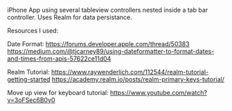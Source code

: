 iPhone App using several tableview controllers nested inside a tab bar controller. Uses Realm for data persistance.

Resources I used:

Date Format:
https://forums.developer.apple.com/thread/50383
https://medium.com/@tjcarney89/using-dateformatter-to-format-dates-and-times-from-apis-57622ce11d04

Realm Tutorial:
https://www.raywenderlich.com/112544/realm-tutorial-getting-started
https://academy.realm.io/posts/realm-primary-keys-tutorial/

Move up view for keyboard tutorial:
https://www.youtube.com/watch?v=3oFSec6B0y0

